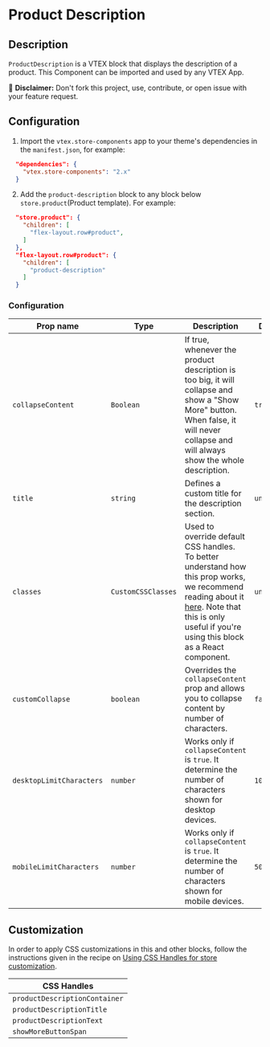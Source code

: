 # Product Description

## Description

`ProductDescription` is a VTEX block that displays the description of a product.
This Component can be imported and used by any VTEX App.

:loudspeaker: **Disclaimer:** Don't fork this project, use, contribute, or open issue with your feature request.

## Configuration

1. Import the `vtex.store-components` app to your theme's dependencies in the `manifest.json`, for example:

```json
  "dependencies": {
    "vtex.store-components": "2.x"
  }
```

2. Add the `product-description` block to any block below `store.product`(Product template). For example:

```json
  "store.product": {
    "children": [
      "flex-layout.row#product",
    ]
  },
  "flex-layout.row#product": {
    "children": [
      "product-description"
    ]
  }
```

### Configuration

| Prop name         | Type      | Description                                                                                                                                                                          | Default     |
| ----------------- | --------- | ------------------------------------------------------------------------------------------------------------------------------------------------------------------------------------ | ----------- |
| `collapseContent` | `Boolean` | If true, whenever the product description is too big, it will collapse and show a "Show More" button. When false, it will never collapse and will always show the whole description. | `true` |
| `title`           | `string`  | Defines a custom title for the description section. | `undefined` |
| `classes` | `CustomCSSClasses` | Used to override default CSS handles. To better understand how this prop works, we recommend reading about it [here](https://github.com/vtex-apps/css-handles#usecustomclasses). Note that this is only useful if you're using this block as a React component. | `undefined` |
| `customCollapse`           | `boolean` | Overrides the `collapseContent` prop and allows you to collapse content by number of characters. | `false` |
| `desktopLimitCharacters`   | `number`  | Works only if `collapseContent` is `true`. It determine the number of characters shown for desktop devices. | `1000` |
| `mobileLimitCharacters`    | `number`  | Works only if `collapseContent` is `true`. It determine the number of characters shown for mobile devices. | `500` |

## Customization

In order to apply CSS customizations in this and other blocks, follow the instructions given in the recipe on [Using CSS Handles for store customization](https://vtex.io/docs/recipes/style/using-css-handles-for-store-customization).

| CSS Handles                   |
| ----------------------------- |
| `productDescriptionContainer` |
| `productDescriptionTitle`     |
| `productDescriptionText`      |
| `showMoreButtonSpan`          |
